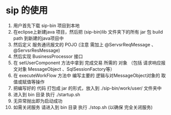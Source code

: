# sip 的使用
1. 用户首先下载 sip-bin 项目到本地
2. 在eclipse上新建java 项目，然后把 (sip-bin)lib 文件夹下的所有 jar 包 build path 到新建的java项目中
3. 然后定义 服务通讯报文的 POJO (注意 需加上 @ServsrReqMessage 、@ServsrResMessage)
4. 然后实现 BusinessProcessor 接口
5. 在 setUserComponent 方法中拿到 完成交易 所需的 对象 （包括 请求响应报文对象 MessageObject 、SqlSessionFactory等）
6. 在 executeWorkFlow 方法中 编写主要的 逻辑与对MessageObject对象的 取值或赋值等操作
7. 把编写好的 代码 打包成 jar 的形式，放入到 ./sip-bin/work/user/ 文件夹中
8. 进入到 bin 目录 执行 ./startup.sh
9. 无异常抛出即为启动成功
10. 如需关闭服务 请进入到 bin 目录 执行 ./stop.sh (以确保 完全关闭服务)
